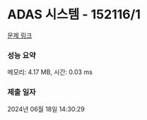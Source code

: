 # ADAS 시스템 - 152116/1 

[문제 링크](https://level.goorm.io/exam/152116/%ED%98%84%EB%8C%80%EB%AA%A8%EB%B9%84%EC%8A%A4-%EC%98%88%EC%84%A0-adas-%EC%8B%9C%EC%8A%A4%ED%85%9C/quiz/1) 

### 성능 요약

메모리: 4.17 MB, 시간: 0.03 ms

### 제출 일자

2024년 06월 18일 14:30:29

